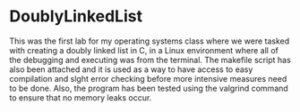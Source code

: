 # DoublyLinkedList
This was the first lab for my operating systems class where we were tasked with creating a doubly linked list in C, in a Linux environment where all of the debugging and executing was from the terminal. The makefile script has also been attached and it is used as a way to have access to easy compilation and slght error checking before more intensive measures need to be done. Also, the program has been tested using the valgrind command to ensure that no memory leaks occur.
